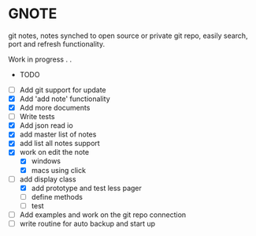 # GNOTE

git notes, notes synched to open source or private git repo, easily search, port and refresh functionality.

Work in progress . . 

- TODO
- [ ] Add git support for update
- [X] Add 'add note' functionality
- [X] Add more documents 
- [ ] Write tests
- [X] Add json read io
- [X] add master list of notes
- [X] add list all notes support
- [X] work on edit the note
    - [X] windows
    - [X] macs using click
- [ ] add display class
    - [X] add prototype and test less pager
    - [ ] define methods
    - [ ] test
- [ ] Add examples and work on the git repo connection
- [ ] write routine for auto backup and start up